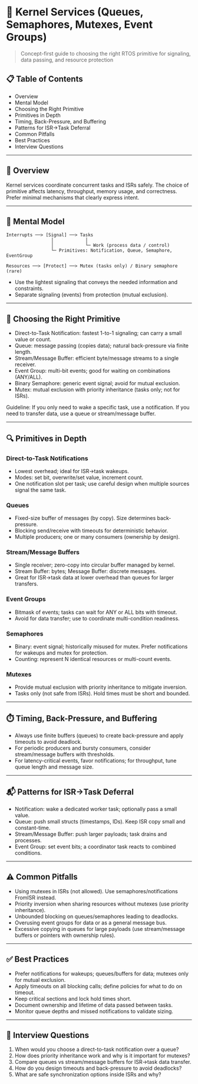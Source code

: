 # 🧰 Kernel Services (Queues, Semaphores, Mutexes, Event Groups)

> Concept-first guide to choosing the right RTOS primitive for signaling, data passing, and resource protection

## 📋 Table of Contents

- Overview
- Mental Model
- Choosing the Right Primitive
- Primitives in Depth
- Timing, Back-Pressure, and Buffering
- Patterns for ISR→Task Deferral
- Common Pitfalls
- Best Practices
- Interview Questions

---

## 🎯 Overview

Kernel services coordinate concurrent tasks and ISRs safely. The choice of primitive affects latency, throughput, memory usage, and correctness. Prefer minimal mechanisms that clearly express intent.

---

## 🧠 Mental Model

```
Interrupts ──> [Signal] ──> Tasks
                 │            │
                 │            └─ Work (process data / control)
                 └─ Primitives: Notification, Queue, Semaphore, EventGroup

Resources ──> [Protect] ──> Mutex (tasks only) / Binary semaphore (rare)
```

- Use the lightest signaling that conveys the needed information and constraints.
- Separate signaling (events) from protection (mutual exclusion).

---

## 🧭 Choosing the Right Primitive

- Direct-to-Task Notification: fastest 1-to-1 signaling; can carry a small value or count.
- Queue: message passing (copies data); natural back-pressure via finite length.
- Stream/Message Buffer: efficient byte/message streams to a single receiver.
- Event Group: multi-bit events; good for waiting on combinations (ANY/ALL).
- Binary Semaphore: generic event signal; avoid for mutual exclusion.
- Mutex: mutual exclusion with priority inheritance (tasks only; not for ISRs).

Guideline: If you only need to wake a specific task, use a notification. If you need to transfer data, use a queue or stream/message buffer.

---

## 🔍 Primitives in Depth

### Direct-to-Task Notifications
- Lowest overhead; ideal for ISR→task wakeups.
- Modes: set bit, overwrite/set value, increment count.
- One notification slot per task; use careful design when multiple sources signal the same task.

### Queues
- Fixed-size buffer of messages (by copy). Size determines back-pressure.
- Blocking send/receive with timeouts for deterministic behavior.
- Multiple producers; one or many consumers (ownership by design).

### Stream/Message Buffers
- Single receiver; zero-copy into circular buffer managed by kernel.
- Stream Buffer: bytes; Message Buffer: discrete messages.
- Great for ISR→task data at lower overhead than queues for larger transfers.

### Event Groups
- Bitmask of events; tasks can wait for ANY or ALL bits with timeout.
- Avoid for data transfer; use to coordinate multi-condition readiness.

### Semaphores
- Binary: event signal; historically misused for mutex. Prefer notifications for wakeups and mutex for protection.
- Counting: represent N identical resources or multi-count events.

### Mutexes
- Provide mutual exclusion with priority inheritance to mitigate inversion.
- Tasks only (not safe from ISRs). Hold times must be short and bounded.

---

## ⏱️ Timing, Back-Pressure, and Buffering

- Always use finite buffers (queues) to create back-pressure and apply timeouts to avoid deadlock.
- For periodic producers and bursty consumers, consider stream/message buffers with thresholds.
- For latency-critical events, favor notifications; for throughput, tune queue length and message size.

---

## 📬 Patterns for ISR→Task Deferral

- Notification: wake a dedicated worker task; optionally pass a small value.
- Queue: push small structs (timestamps, IDs). Keep ISR copy small and constant-time.
- Stream/Message Buffer: push larger payloads; task drains and processes.
- Event Group: set event bits; a coordinator task reacts to combined conditions.

---

## ⚠️ Common Pitfalls

- Using mutexes in ISRs (not allowed). Use semaphores/notifications FromISR instead.
- Priority inversion when sharing resources without mutexes (use priority inheritance).
- Unbounded blocking on queues/semaphores leading to deadlocks.
- Overusing event groups for data or as a general message bus.
- Excessive copying in queues for large payloads (use stream/message buffers or pointers with ownership rules).

---

## ✅ Best Practices

- Prefer notifications for wakeups; queues/buffers for data; mutexes only for mutual exclusion.
- Apply timeouts on all blocking calls; define policies for what to do on timeout.
- Keep critical sections and lock hold times short.
- Document ownership and lifetime of data passed between tasks.
- Monitor queue depths and missed notifications to validate sizing.

---

## 🎤 Interview Questions

1. When would you choose a direct-to-task notification over a queue?
2. How does priority inheritance work and why is it important for mutexes?
3. Compare queues vs stream/message buffers for ISR→task data transfer.
4. How do you design timeouts and back-pressure to avoid deadlocks?
5. What are safe synchronization options inside ISRs and why?


